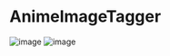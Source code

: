 # AnimeImageTagger

![image](https://user-images.githubusercontent.com/66906618/215328083-85fa7d35-771f-44fe-8e8a-32d32e2431eb.png)
![image](https://user-images.githubusercontent.com/66906618/215328086-c01a7bd7-2bef-4ddc-b703-59dfe95796f9.png)
